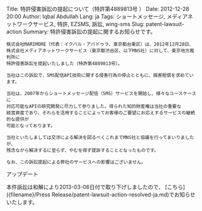 Title: 特許侵害訴訟の提起について（特許第4889813号 ）
Date: 2012-12-28 20:00
Author: Iqbal Abdullah
Lang: ja
Tags: ショートメッセージ, メディアネットワークサービス, 特許, EZSMS, 訴訟, wing-sms
Slug: patent-lawsuit-action
Summary: 特許侵害訴訟の提起に関するお知らせです。

    株式会社MARIMORE（代表：イクバル・アバドゥラ、東京都台東区）は、2012年12月28日、
    株式会社メディアネットワークサービス（東京都渋谷区、以下MNS社）に対して、東京地方裁判所に
    特許侵害訴訟を提起いたしました（特許第4889813号）。

    当社はこの訴訟で、SMS配信API技術に関する侵害行為の停止とともに、損害賠償を求めています。

    当社は、2007年からショートメッセージ配信（SMS）サービスを開始し、様々なユースケースに
    対応可能なAPIの研究開発に尽力して参りました。得られた知的財産権は当社の重要な
    経営資産であり、それらを活用することによってお客様のご要望にお応えするサービスの継続的な提供が
    可能となっております。

    当社といたしましては交渉による解決を図るべくこれまでMNS社と協議を行ってまいりましたが、
    残念ながら解決するに至らず、やむを得ず提訴することとなったものです。

    なお、この訴訟提起による弊社のサービスへの影響はございません。

アップデート

本件訴訟は和解により2013-03-06日付で取り下げしましたので、
[こちら]({filename}/Press Release/patent-lawsuit-action-resolved-ja.md)でお知らせいたします。

